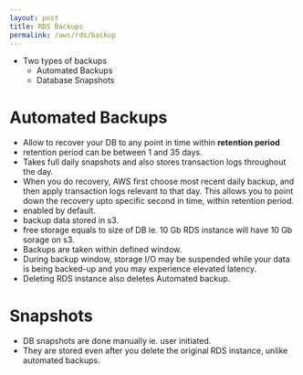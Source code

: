 ```yaml
---
layout: post
title: RDS Backups
permalink: /aws/rds/backup
---
```


* Two types of backups
    - Automated Backups
    - Database Snapshots

# Automated Backups
- Allow to recover your DB to any point in time within **retention period**
- retention period can be between 1 and 35 days.
- Takes full daily snapshots and also stores transaction logs throughout the day.
- When you do recovery, AWS first choose most recent daily backup, and then apply transaction logs relevant to that day. This allows you to point down the recovery upto specific second in time, within retention period.
- enabled by default.
- backup data stored in s3.
- free storage equals to size of DB ie. 10 Gb RDS instance will have 10 Gb sorage on s3.
- Backups are taken within defined window.
- During backup window, storage I/O may be suspended while your data is being backed-up and you may experience elevated latency.
- Deleting RDS instance also deletes Automated backup.

# Snapshots
- DB snapshots are done manually ie. user initiated.
- They are stored even after you delete the original RDS instance, unlike automated backups.
